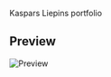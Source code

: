 Kaspars Liepins portfolio

## Preview
![Preview](https://i.ibb.co/Nm4Wxmb/Screenshot-from-2020-12-27-00-34-32.png)

